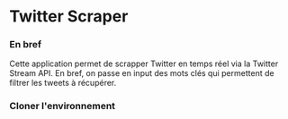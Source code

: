 # Twitter Scraper

### En bref
Cette application permet de scrapper Twitter en temps réel via la Twitter Stream API. En bref, on passe en input des mots clés qui permettent de filtrer les tweets à récupérer.

### Cloner l'environnement
